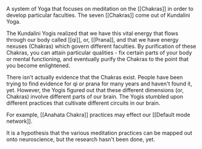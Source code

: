 A system of Yoga that focuses on meditation on the [[Chakras]] in order to develop particular faculties. The seven [[Chakras]] come out of Kundalini Yoga.

The Kundalini Yogis realized that we have this vital energy that flows through our body called [[qi]], or, [[Prana]], and that we have energy nexuses (Chakras) which govern different faculties. By purification of these Chakras, you can attain particular qualities - fix certain parts of your body or mental functioning, and eventually purify the Chakras to the point that you become enlightened.

There isn't actually evidence that the Chakras exist. People have been trying to find evidence for qi or prana for many years and haven't found it, yet. However, the Yogis figured out that these different dimensions (or, Chakras) involve different parts of our brain. The Yogis stumbled upon different practices that cultivate different circuits in  our brain.

For example, [[Anahata Chakra]] practices may effect our [[Default mode network]].

It is a hypothesis that the various meditation practices can be mapped out onto neuroscience, but the research hasn't been done, yet.